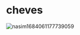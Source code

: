 # cheves
<img src="https://i.ibb.co/0MpfGsC/nasim1684061177739059.png" alt="nasim1684061177739059" border="0">
